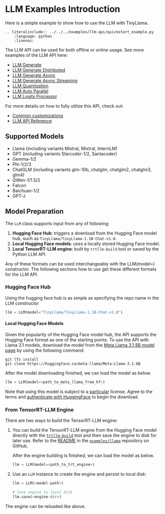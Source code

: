 # LLM Examples Introduction
Here is a simple example to show how to use the LLM with TinyLlama.
```{eval-rst}
.. literalinclude:: ../../../examples/llm-api/quickstart_example.py
    :language: python
    :linenos:
```

The LLM API can be used for both offline or online usage. See more examples of the LLM API here:
* [LLM Generate](https://nvidia.github.io/TensorRT-LLM/llm-api-examples/llm_generate.html)
* [LLM Generate Distributed](https://nvidia.github.io/TensorRT-LLM/llm-api-examples/llm_generate_distributed.html)
* [LLM Generate Async](https://nvidia.github.io/TensorRT-LLM/llm-api-examples/llm_generate_async.html)
* [LLM Generate Async Streaming](https://nvidia.github.io/TensorRT-LLM/llm-api-examples/llm_generate_async_streaming.html)
* [LLM Quantization](https://nvidia.github.io/TensorRT-LLM/llm-api-examples/llm_quantization.html)
* [LLM Auto Parallel](https://nvidia.github.io/TensorRT-LLM/llm-api-examples/llm_auto_parallel.html)
* [LLM Logits Processor](https://nvidia.github.io/TensorRT-LLM/llm-api-examples/llm_logits_processor.html)

For more details on how to fully utilize this API, check out:

* [Common customizations](https://nvidia.github.io/TensorRT-LLM/llm-api-examples/customization.html)
* [LLM API Reference](https://nvidia.github.io/TensorRT-LLM/llm-api/index.html)


## Supported Models

* Llama (including variants Mistral, Mixtral, InternLM)
* GPT (including variants Starcoder-1/2, Santacoder)
* Gemma-1/2
* Phi-1/2/3
* ChatGLM (including variants glm-10b, chatglm, chatglm2, chatglm3, glm4)
* QWen-1/1.5/2
* Falcon
* Baichuan-1/2
* GPT-J

## Model Preparation

The `LLM` class supports input from any of following:

1. **Hugging Face Hub**: triggers a download from the Hugging Face model hub, such as `TinyLlama/TinyLlama-1.1B-Chat-v1.0`.
2. **Local Hugging Face models**: uses a locally stored Hugging Face model.
3. **Local TensorRT-LLM engine**: built by `trtllm-build` tool or saved by the Python LLM API.

Any of these formats can be used interchangeably with the LLM(model=<any-model-path>) constructor.
The following sections how to use get these different formats for the LLM API.


### Hugging Face Hub

Using the hugging face hub is as simple as specifying the repo name in the LLM constructor

```python
llm = LLM(model="TinyLlama/TinyLlama-1.1B-Chat-v1.0")
```
#### Local Hugging Face Models
Given the popularity of the Hugging Face model hub, the API supports the Hugging Face format as one of the starting points.
To use the API with Llama 3.1 models, download the model from the [Meta Llama 3.1 8B model page](https://huggingface.co/meta-llama/Meta-Llama-3.1-8B) by using the following command:

```console
git lfs install
git clone https://huggingface.co/meta-llama/Meta-Llama-3.1-8B
```
After the model downloading finished, we can load the model as below.
```python
llm = LLM(model=<path_to_meta_llama_from_hf>)
```

Note that using this model is subject to a [particular](https://ai.meta.com/resources/models-and-libraries/llama-downloads/) license. Agree to the terms and [authenticate with HuggingFace](https://huggingface.co/meta-llama/Meta-Llama-3-8B?clone=true) to begin the download.

### From TensorRT-LLM Engine

There are two ways to build the TensorRT-LLM engine:

1. You can build the TensorRT-LLM engine from the Hugging Face model directly with the [`trtllm-build`](https://github.com/NVIDIA/TensorRT-LLM/blob/main/setup.py#L126) tool and then save the engine to disk for later use.
Refer to the [README](https://github.com/NVIDIA/TensorRT-LLM/tree/main/examples/llama) in the [`examples/llama`](https://github.com/NVIDIA/TensorRT-LLM/tree/main/examples/llama) repository on GitHub.

   After the engine building is finished, we can load the model as below.
   ```python
   llm = LLM(model=<path_to_trt_engine>)
   ```

2. Use an `LLM` instance to create the engine and persist to local disk:

   ```python
   llm = LLM(<model-path>)

   # Save engine to local disk
   llm.save(<engine-dir>)
   ```
The engine can be reloaded like above.
